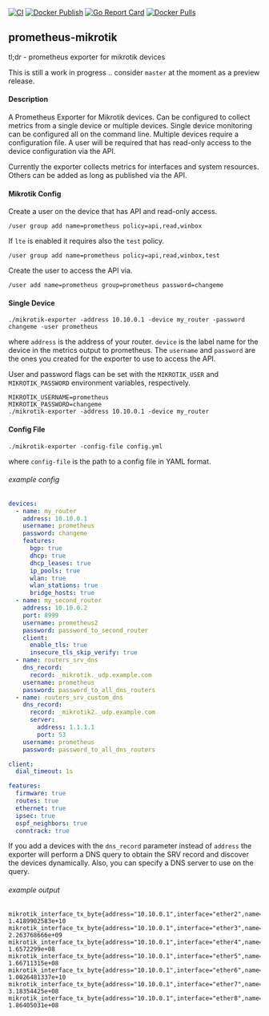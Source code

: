 [![CI](https://github.com/ogi4i/mikrotik-exporter/actions/workflows/ci.yml/badge.svg)](https://github.com/ogi4i/mikrotik-exporter/actions/workflows/ci.yml)
[![Docker Publish](https://github.com/ogi4i/mikrotik-exporter/actions/workflows/release.yml/badge.svg)](https://github.com/ogi4i/mikrotik-exporter/actions/workflows/publish.yml)
[![Go Report Card](https://goreportcard.com/badge/github.com/ogi4i/mikrotik-exporter)](https://goreportcard.com/report/github.com/ogi4i/mikrotik-exporter)
[![Docker Pulls](https://img.shields.io/docker/pulls/ogi4i/mikrotik-exporter.svg)](https://hub.docker.com/r/ogi4i/mikrotik-exporter/)

## prometheus-mikrotik

tl;dr - prometheus exporter for mikrotik devices

This is still a work in progress .. consider `master` at the moment as a preview release.

#### Description

A Prometheus Exporter for Mikrotik devices. Can be configured to collect metrics from a single device or multiple
devices. Single device monitoring can be configured all on the command line. Multiple devices require a configuration
file. A user will be required that has read-only access to the device configuration via the API.

Currently the exporter collects metrics for interfaces and system resources. Others can be added as long as published
via the API.

#### Mikrotik Config

Create a user on the device that has API and read-only access.

`/user group add name=prometheus policy=api,read,winbox`

If `lte` is enabled it requires also the `test` policy.

`/user group add name=prometheus policy=api,read,winbox,test`

Create the user to access the API via.

`/user add name=prometheus group=prometheus password=changeme`

#### Single Device

`./mikrotik-exporter -address 10.10.0.1 -device my_router -password changeme -user prometheus`

where `address` is the address of your router. `device` is the label name for the device in the metrics output to
prometheus. The `username` and `password` are the ones you created for the exporter to use to access the API.

User and password flags can be set with the `MIKROTIK_USER` and `MIKROTIK_PASSWORD` environment variables, respectively.

```
MIKROTIK_USERNAME=prometheus
MIKROTIK_PASSWORD=changeme
./mikrotik-exporter -address 10.10.0.1 -device my_router
```

#### Config File

`./mikrotik-exporter -config-file config.yml`

where `config-file` is the path to a config file in YAML format.

###### example config

```yaml
devices:
  - name: my_router
    address: 10.10.0.1
    username: prometheus
    password: changeme
    features:
      bgp: true
      dhcp: true
      dhcp_leases: true
      ip_pools: true
      wlan: true
      wlan_stations: true
      bridge_hosts: true
  - name: my_second_router
    address: 10.10.0.2
    port: 8999
    username: prometheus2
    password: password_to_second_router
    client:
      enable_tls: true
      insecure_tls_skip_verify: true
  - name: routers_srv_dns
    dns_record:
      record: _mikrotik._udp.example.com
    username: prometheus
    password: password_to_all_dns_routers
  - name: routers_srv_custom_dns
    dns_record:
      record: _mikrotik2._udp.example.com
      server:
        address: 1.1.1.1
        port: 53
    username: prometheus
    password: password_to_all_dns_routers

client:
  dial_timeout: 1s

features:
  firmware: true
  routes: true
  ethernet: true
  ipsec: true
  ospf_neighbors: true
  conntrack: true
```

If you add a devices with the `dns_record` parameter instead of `address` the exporter will perform a DNS query to
obtain the SRV record and discover the devices dynamically. Also, you can specify a DNS server to use on the query.

###### example output

```
mikrotik_interface_tx_byte{address="10.10.0.1",interface="ether2",name="my_router"} 1.4189902583e+10
mikrotik_interface_tx_byte{address="10.10.0.1",interface="ether3",name="my_router"} 2.263768666e+09
mikrotik_interface_tx_byte{address="10.10.0.1",interface="ether4",name="my_router"} 1.6572299e+08
mikrotik_interface_tx_byte{address="10.10.0.1",interface="ether5",name="my_router"} 1.66711315e+08
mikrotik_interface_tx_byte{address="10.10.0.1",interface="ether6",name="my_router"} 1.0026481337e+10
mikrotik_interface_tx_byte{address="10.10.0.1",interface="ether7",name="my_router"} 3.18354425e+08
mikrotik_interface_tx_byte{address="10.10.0.1",interface="ether8",name="my_router"} 1.86405031e+08
```

 
